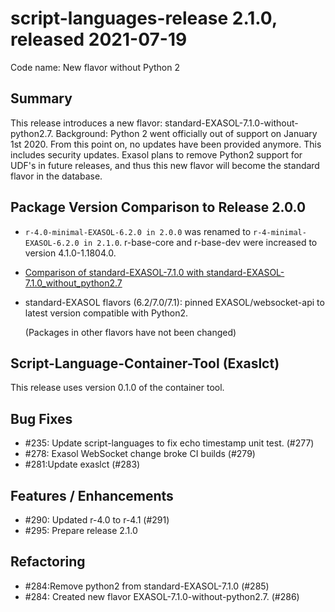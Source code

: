 # script-languages-release 2.1.0, released 2021-07-19

Code name: New flavor without Python 2

## Summary

This release introduces a new flavor: standard-EXASOL-7.1.0-without-python2.7.
Background: Python 2 went officially out of support on January 1st 2020. From this point on, no updates have been provided anymore. This includes security updates.
Exasol plans to remove Python2 support for UDF's in future releases, and thus this new flavor will become the standard flavor in the database.


## Package Version Comparison to Release 2.0.0

* ```r-4.0-minimal-EXASOL-6.2.0 in 2.0.0``` was renamed to ```r-4-minimal-EXASOL-6.2.0 in 2.1.0```. r-base-core and r-base-dev were increased to version 4.1.0-1.1804.0.
* [Comparison of standard-EXASOL-7.1.0 with standard-EXASOL-7.1.0_without_python2.7](package_diffs/2.1.0/diff_standard-EXASOL-7.1.0_standard-EXASOL-7.1.0_without_python2.7/README.md)
* standard-EXASOL flavors (6.2/7.0/7.1): pinned EXASOL/websocket-api to latest version compatible with Python2.
  
  (Packages in other flavors have not been changed)
  
## Script-Language-Container-Tool (Exaslct)

This release uses version 0.1.0 of the container tool.

## Bug Fixes
  - #235: Update script-languages to fix echo timestamp unit test. (#277)
  - #278: Exasol WebSocket change broke CI builds (#279)
  - #281:Update exaslct (#283)


## Features / Enhancements
  - #290: Updated r-4.0 to r-4.1 (#291)
  - #295: Prepare release 2.1.0



## Refactoring
  - #284:Remove python2 from standard-EXASOL-7.1.0 (#285)
  - #284: Created new flavor EXASOL-7.1.0-without-python2.7. (#286)
